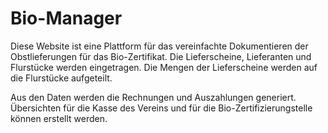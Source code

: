 # Bio-Manager
Diese Website ist eine Plattform für das vereinfachte Dokumentieren der Obstlieferungen für das Bio-Zertifikat.
Die Lieferscheine, Lieferanten und Flurstücke werden eingetragen. Die Mengen der Lieferscheine werden auf die Flurstücke aufgeteilt.

Aus den Daten werden die Rechnungen und Auszahlungen generiert. Übersichten für die Kasse des Vereins und für die Bio-Zertifizierungstelle können erstellt werden.
